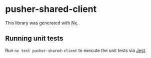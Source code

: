 # pusher-shared-client

This library was generated with [Nx](https://nx.dev).

## Running unit tests

Run `nx test pusher-shared-client` to execute the unit tests via [Jest](https://jestjs.io).
